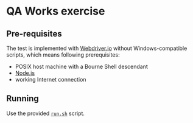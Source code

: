 # QA Works exercise

## Pre-requisites

The test is implemented with [Webdriver.io][wdio] without Windows-compatible scripts, which means following prerequisites:
- POSIX host machine with a Bourne Shell descendant
- [Node.js][getnode]
- working Internet connection

[wdio]: http://webdriver.io
[getnode]: https://nodejs.org/en/download/

## Running

Use the provided [`run.sh`][runsh] script.

[runsh]: ./run.sh